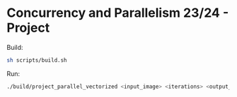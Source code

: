 # Concurrency and Parallelism 23/24 - Project

Build:
```bash
sh scripts/build.sh
```

Run:
```bash
./build/project_parallel_vectorized <input_image> <iterations> <output_image>
```